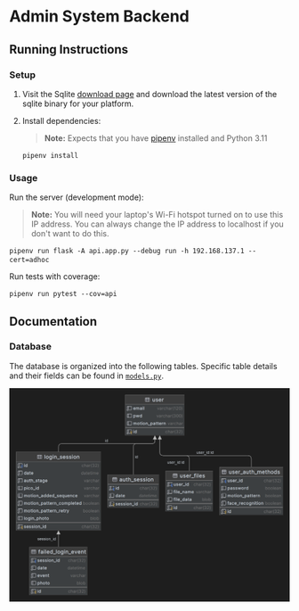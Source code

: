 # Admin System Backend

## Running Instructions

### Setup

1. Visit the Sqlite [download page](https://www.sqlite.org/download.html) and download the latest version of the sqlite binary for your platform.

2. Install dependencies:
   > **Note:**
   > Expects that you have [pipenv](https://pipenv.pypa.io/en/latest/) installed and Python 3.11
    ```shell
    pipenv install
    ```
### Usage

Run the server (development mode):
> **Note:**
> You will need your laptop's Wi-Fi hotspot turned on to use this IP address. You can always change the IP address to localhost if you don't want to do this.
```shell
pipenv run flask -A api.app.py --debug run -h 192.168.137.1 --cert=adhoc
```

Run tests with coverage:
```shell
pipenv run pytest --cov=api
```

## Documentation

### Database

The database is organized into the following tables. Specific table details and their fields can be found in [`models.py`](api/models.py).

![img.png](images/database-diagram.png)
